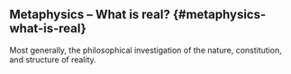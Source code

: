 ## Metaphysics – What is real? {#metaphysics-what-is-real}

Most generally, the philosophical investigation of the nature, constitution, and structure of reality.